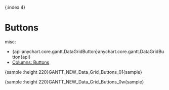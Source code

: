 {:index 4}
# Buttons

misc:

* {api:anychart.core.gantt.DataGridButton}anychart.core.gantt.DataGridButton{api}
* [Columns: Buttons](Columns#buttons)


{sample :height 220}GANTT\_NEW\_Data\_Grid\_Buttons\_01{sample}

{sample :height 220}GANTT\_NEW\_Data\_Grid\_Buttons\_0w{sample}